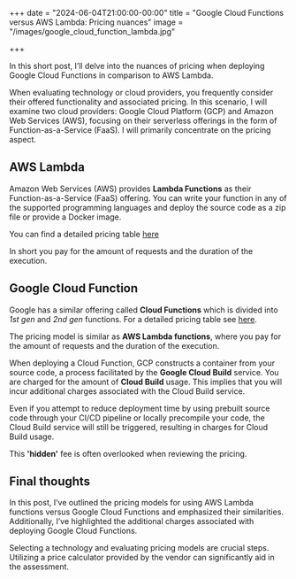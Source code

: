 +++
date = "2024-06-04T21:00:00-00:00"
title = "Google Cloud Functions versus AWS Lambda: Pricing nuances"
image = "/images/google_cloud_function_lambda.jpg"

+++

In this short post, I’ll delve into the nuances of pricing when deploying Google Cloud Functions in comparison to AWS Lambda.

When evaluating technology or cloud providers, you frequently consider their offered functionality and associated pricing. In this scenario, I will examine two cloud providers: Google Cloud Platform (GCP) and Amazon Web Services (AWS), focusing on their serverless offerings in the form of Function-as-a-Service (FaaS). I will primarily concentrate on the pricing aspect.

## AWS Lambda

Amazon Web Services (AWS) provides **Lambda Functions** as their Function-as-a-Service (FaaS) offering. You can write your function in any of the supported programming languages and deploy the source code as a zip file or provide a Docker image.

You can find a detailed pricing table [here](https://aws.amazon.com/lambda/pricing/)

In short you pay for the amount of requests and the duration of the execution.

## Google Cloud Function

Google has a similar offering called **Cloud Functions** which is divided into *1st gen* and *2nd gen* functions. For a detailed pricing table see [here](https://cloud.google.com/functions/pricing).

The pricing model is similar as **AWS Lambda functions**, where you pay for the amount of requests and the duration of the execution.

When deploying a Cloud Function, GCP constructs a container from your source code, a process facilitated by the **Google Cloud Build** service. You are charged for the amount of **Cloud Build** usage. This implies that you will incur additional charges associated with the Cloud Build service.

Even if you attempt to reduce deployment time by using prebuilt source code through your CI/CD pipeline or locally precompile your code, the Cloud Build service will still be triggered, resulting in charges for Cloud Build usage.

This **'hidden'** fee is often overlooked when reviewing the pricing.

## Final thoughts

In this post, I’ve outlined the pricing models for using AWS Lambda functions versus Google Cloud Functions and emphasized their similarities. Additionally, I’ve highlighted the additional charges associated with deploying Google Cloud Functions.

Selecting a technology and evaluating pricing models are crucial steps. Utilizing a price calculator provided by the vendor can significantly aid in the assessment.
